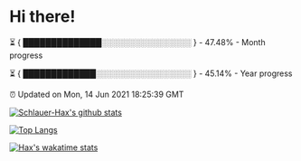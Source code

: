 # Hi there!

⏳ { ██████████████░░░░░░░░░░░░░░░░ } - 47.48% - Month progress

⏳ { █████████████░░░░░░░░░░░░░░░░░ } - 45.14% - Year progress

⏰ Updated on Mon, 14 Jun 2021 18:25:39 GMT


[![Schlauer-Hax's github stats](https://github-readme-stats.vercel.app/api?username=Schlauer-Hax&show_icons=true&theme=dark&count_private=true)](https://github.com/Schlauer-Hax)


[![Top Langs](https://github-readme-stats.vercel.app/api/top-langs/?username=Schlauer-Hax&layout=compact&theme=dark)](https://github.com/Schlauer-Hax?tab=repositories)


[![Hax's wakatime stats](https://github-readme-stats.vercel.app/api/wakatime?username=Hax&theme=dark)](https://wakatime.com/@Hax)

